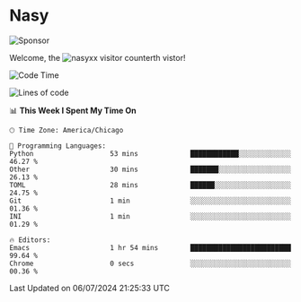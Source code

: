 # Nasy

<!--
<p align="center">
<img height="200" src="https://github-readme-stats.vercel.app/api?username=nasyxx&count_private=true&show_icons=true&theme=dracula&include_all_commits=true"/>
<img height="200" src="https://github-readme-stats.vercel.app/api/top-langs/?username=nasyxx&theme=dracula&hide=html,jupyter+notebook&count_private=true&show_icons=true"/>
</p>

  
----------------
-->

![Sponsor](https://img.shields.io/static/v1.svg?label=Sponsor&message=%E2%9D%A4&logo=GitHub&style=flat&color=pink)
 
Welcome, the ![nasyxx visitor counter](https://count.getloli.com/get/@nasyxx?theme=rule34)th vistor!
 
<!--START_SECTION:waka-->
![Code Time](http://img.shields.io/badge/Code%20Time-4%2C533%20hrs%2035%20mins-blue)

![Lines of code](https://img.shields.io/badge/From%20Hello%20World%20I%27ve%20Written-6.3%20million%20lines%20of%20code-blue)

📊 **This Week I Spent My Time On** 

```text
🕑︎ Time Zone: America/Chicago

💬 Programming Languages: 
Python                   53 mins             ████████████░░░░░░░░░░░░░   46.27 % 
Other                    30 mins             ███████░░░░░░░░░░░░░░░░░░   26.13 % 
TOML                     28 mins             ██████░░░░░░░░░░░░░░░░░░░   24.75 % 
Git                      1 min               ░░░░░░░░░░░░░░░░░░░░░░░░░   01.36 % 
INI                      1 min               ░░░░░░░░░░░░░░░░░░░░░░░░░   01.29 % 

🔥 Editors: 
Emacs                    1 hr 54 mins        █████████████████████████   99.64 % 
Chrome                   0 secs              ░░░░░░░░░░░░░░░░░░░░░░░░░   00.36 % 
```


 Last Updated on 06/07/2024 21:25:33 UTC
<!--END_SECTION:waka-->

<!-- ![visitors](https://visitor-badge.laobi.icu/badge?page_id=nasyxx.nasyxx) -->
